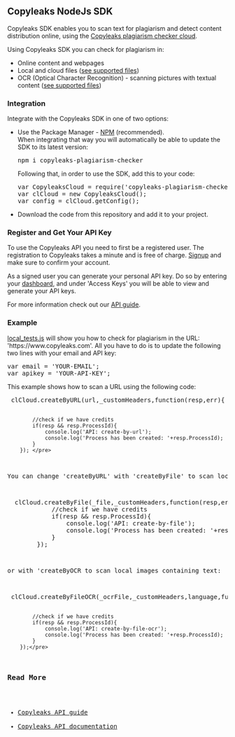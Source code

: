 <h2>Copyleaks NodeJs SDK</h2>
<p>
Copyleaks SDK enables you to scan text for plagiarism and detect content distribution online, using the <a href="https://copyleaks.com">Copyleaks plagiarism checker cloud</a>.
</p>
<p>
Using Copyleaks SDK you can check for plagiarism in:  
<ul>
<li>Online content and webpages</li>
<li>Local and cloud files (<a href="https://api.copyleaks.com/Documentation/TechnicalSpecifications/#non-textual-formats">see supported files</a>)</li>
<li>OCR (Optical Character Recognition) - scanning pictures with textual content (<a href="https://api.copyleaks.com/Documentation/TechnicalSpecifications/#ocr-formats">see supported files</a>)</li>
</ul>
</p>
<h3>Integration</h3>
<p>Integrate with the Copyleaks SDK in one of two options:</p>
<ul>
<li>Use the Package Manager - <a href="https://www.npmjs.com/package/plagiarism-checker">NPM</a> (recommended).
  <br>
  When integrating that way you will automatically be able to update the SDK to its latest version:
<pre>
npm i copyleaks-plagiarism-checker
</pre>
Following that, in order to use the SDK, add this to your code:
<pre>
var CopyleaksCloud = require('copyleaks-plagiarism-checker');
var clCloud = new CopyleaksCloud();
var config = clCloud.getConfig();
</pre>
</li>
<li>Download the code from this repository and add it to your project.
</ul>
<h3>Register and Get Your API Key</h3>
 <p>To use the Copyleaks API you need to first be a registered user. The registration to Copyleaks takes a minute and is free of charge. <a href="https://copyleaks.com/Account/Register">Signup</a> and make sure to confirm your account.</p>
 <p>As a signed user you can generate your personal API key. Do so by entering your <a href="https://api.copyleaks.com/Home/Dashboard">dashboard</a>, and under 'Access Keys' you will be able to view and generate your API keys.</p>
 <p>For more information check out our <a href="https://api.copyleaks.com/Guides/HowToUse">API guide</a>.</p>
<h3>Example</h3>
<p><a href="https://github.com/Copyleaks/NodeJS-Plagiarism-Checker/blob/master/local_test.js">local_tests.js</a> will show you how to check for plagiarism in the URL: 'https://www.copyleaks.com'. All you have to do is to update the following two lines with your email and API key:
</p>
<pre>
var email = 'YOUR-EMAIL';
var apikey = 'YOUR-API-KEY';
</pre>

<p>This example shows how to scan a URL using the following code:</p>
<pre> clCloud.createByURL(url,_customHeaders,function(resp,err){

	    	//check if we have credits
	    	if(resp && resp.ProcessId){
	    		console.log('API: create-by-url');
	    		console.log('Process has been created: '+resp.ProcessId);
	    	}
	    }); </pre>
<p>You can change 'createByURL' with 'createByFile' to scan local files:</p>
<pre>  clCloud.createByFile(_file,_customHeaders,function(resp,err){
	    	//check if we have credits
	    	if(resp && resp.ProcessId){
	    		console.log('API: create-by-file');
	    		console.log('Process has been created: '+resp.ProcessId);
	    	}
	    }); </pre>
<p>or with 'createByOCR to scan local images containing text:</p>
<pre> clCloud.createByFileOCR(_ocrFile,_customHeaders,language,function(resp,err){
			
	    	//check if we have credits
	    	if(resp && resp.ProcessId){
	    		console.log('API: create-by-file-ocr');
	    		console.log('Process has been created: '+resp.ProcessId);
	    	}
	    });</pre>
<h3>Read More</h3>
<ul>
<li><a href="https://api.copyleaks.com/Guides/HowToUse">Copyleaks API guide</a></li>
<li><a href="https://api.copyleaks.com/Documentation">Copyleaks API documentation</a></li>
</ul>


